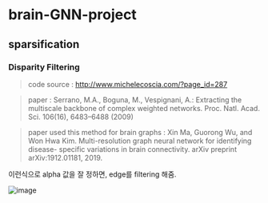 # brain-GNN-project  

## sparsification   

### Disparity Filtering  
> code source : http://www.michelecoscia.com/?page_id=287  

> paper : Serrano, M.A., Boguna, M., Vespignani, A.: Extracting the multiscale backbone of complex
weighted networks. Proc. Natl. Acad. Sci. 106(16), 6483–6488 (2009)  

> paper used this method for brain graphs : Xin Ma, Guorong Wu, and Won Hwa Kim. Multi-resolution graph neural network for identifying disease-
specific variations in brain connectivity. arXiv preprint arXiv:1912.01181, 2019.   


이런식으로 alpha 값을 잘 정하면, edge를 filtering 해줌.  

![image](https://user-images.githubusercontent.com/49244613/116775895-9ff42900-aaa0-11eb-8856-1408aad0d94a.png)
